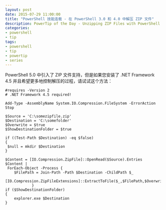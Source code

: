```yaml
---
layout: post
date: 2015-07-29 11:00:00
title: "PowerShell 技能连载 - 在 PowerShell 3.0 和 4.0 中解压 ZIP 文件"
description: PowerTip of the Day - Unzipping ZIP Files with PowerShell 3.0 and 4.0
categories:
- powershell
- tip
tags:
- powershell
- tip
- powertip
- series
---
```

PowerShell 5.0 中引入了 ZIP 文件支持，但是如果您安装了 .NET Framework 4.5 并且希望更多地控制解压的过程，请试试这个方法：

    #requires -Version 2
    # .NET Framework 4.5 required!
    
    Add-Type -AssemblyName System.IO.Compression.FileSystem -ErrorAction Stop
    
    $Source = 'C:\somezipfile.zip'
    $Destination = 'C:\somefolder'
    $Overwrite = $true
    $ShowDestinationFolder = $true
    
    if ((Test-Path $Destination) -eq $false)
    {
     $null = mkdir $Destination
    }
    
    $Content = [IO.Compression.ZipFile]::OpenRead($Source).Entries
    $Content |
     ForEach-Object -Process {
        $FilePath = Join-Path -Path $Destination -ChildPath $_
                    [IO.Compression.ZipFileExtensions]::ExtractToFile($_,$FilePath,$Overwrite)
                }
    if ($ShowDestinationFolder)
    {
        explorer.exe $Destination
    }

<!--本文国际来源：[Unzipping ZIP Files with PowerShell 3.0 and 4.0](http://community.idera.com/powershell/powertips/b/tips/posts/unzipping-zip-files-with-powershell-3-0-and-4-0)-->
